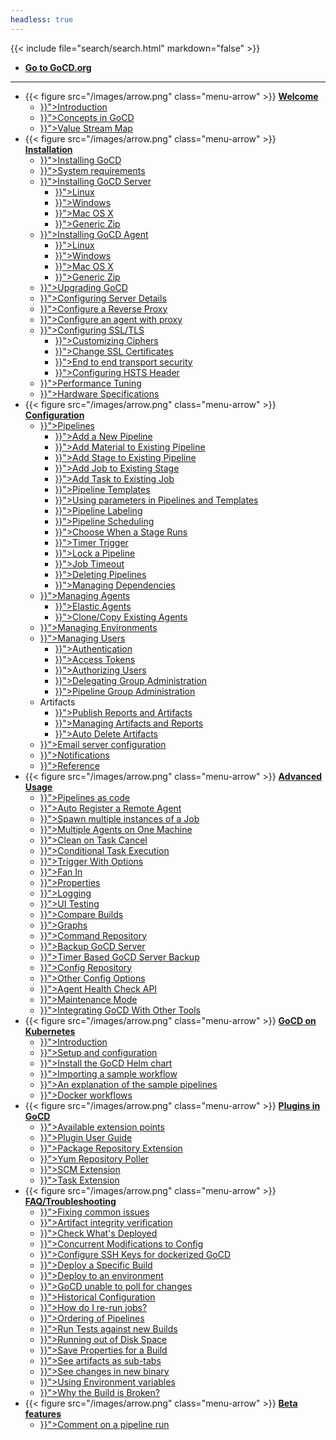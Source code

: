 ```yaml
---
headless: true
---
```

{{< include file="search/search.html" markdown="false" >}}

<ul>
  <li class="level1">
    <a href="https://www.gocd.org/"><b>Go to GoCD.org</b></a>
  </li>
</ul>

<hr>

<ul>
  <li class="level1 has-children">
    {{< figure src="/images/arrow.png" class="menu-arrow" >}}
    <a href="#"><b>Welcome</b></a>
    <ul>
      <li class="level2"><a href="{{< relref "/_index.md" >}}">Introduction</a></li>
      <li class="level2"><a href="{{< relref "introduction/concepts_in_go.md" >}}">Concepts in GoCD</a></li>
      <li class="level2"><a href="{{< relref "navigation/value_stream_map.md" >}}">Value Stream Map</a></li>
    </ul>
  </li>

  <li class="level1 has-children">
    {{< figure src="/images/arrow.png" class="menu-arrow" >}}
    <a href="#"><b>Installation</b></a>
    <ul>
      <li class="level2"><a href="{{< relref "installation/_index.md" >}}">Installing GoCD</a></li>
      <li class="level2"><a href="{{< relref "installation/system_requirements.md" >}}">System requirements</a></li>
      <li class="level2"><a href="{{< relref "installation/installing_go_server.md" >}}">Installing GoCD Server</a>
        <ul>
          <li class="level3"><a href="{{< relref "installation/install/server/linux.md" >}}">Linux</a></li>
          <li class="level3"><a href="{{< relref "installation/install/server/windows.md" >}}">Windows</a></li>
          <li class="level3"><a href="{{< relref "installation/install/server/osx.md" >}}">Mac OS X</a></li>
          <li class="level3"><a href="{{< relref "installation/install/server/zip.md" >}}">Generic Zip</a></li>
        </ul>
      </li>
      <li class="level2"><a href="{{< relref "installation/installing_go_agent.md" >}}">Installing GoCD Agent</a>
        <ul>
          <li class="level3"><a href="{{< relref "installation/install/agent/linux.md" >}}">Linux</a></li>
          <li class="level3"><a href="{{< relref "installation/install/agent/windows.md" >}}">Windows</a></li>
          <li class="level3"><a href="{{< relref "installation/install/agent/osx.md" >}}">Mac OS X</a></li>
          <li class="level3"><a href="{{< relref "installation/install/agent/zip.md" >}}">Generic Zip</a></li>
        </ul>
      </li>
      <li class="level2"><a href="{{< relref "installation/upgrading_go.md" >}}">Upgrading GoCD</a></li>
      <li class="level2"><a href="{{< relref "installation/configuring_server_details.md" >}}">Configuring Server Details</a></li>
      <li class="level2"><a href="{{< relref "installation/configure-reverse-proxy.md" >}}">Configure a Reverse Proxy</a></li>
      <li class="level2"><a href="{{< relref "installation/configure-agent-proxy.md" >}}">Configure an agent with proxy</a></li>
      <li class="level2"><a href="{{< relref "installation/ssl_tls_config.md" >}}">Configuring SSL/TLS</a>
        <ul>
          <li class="level3"><a href="{{< relref "installation/ssl_tls/setting_up_ciphers.md" >}}">Customizing Ciphers</a></li>
          <li class="level3"><a href="{{< relref "installation/ssl_tls/custom_server_certificate.md" >}}">Change SSL Certificates</a></li>
          <li class="level3"><a href="{{< relref "installation/ssl_tls/end_to_end_transport_security.md" >}}">End to end transport security</a></li>
          <li class="level3"><a href="{{< relref "installation/ssl_tls/configuring_hsts_header.md" >}}">Configuring HSTS Header</a></li>
        </ul>
      </li>
      <li class="level2"><a href="{{< relref "installation/performance_tuning.md" >}}">Performance Tuning</a></li>
      <li class="level2"><a href="{{< relref "installation/hardware_specifications.md" >}}">Hardware Specifications</a></li>
    </ul>
  </li>

  <li class="level1 has-children">
    {{< figure src="/images/arrow.png" class="menu-arrow" >}}
    <a href="#"><b>Configuration</b></a>
    <ul>
      <li class="level2"><a href="{{< relref "configuration/pipelines.md" >}}">Pipelines</a>
        <ul>
          <li class="level3"><a href="{{< relref "configuration/quick_pipeline_setup.md" >}}">Add a New Pipeline</a></li>
          <li class="level3"><a href="{{< relref "configuration/admin_add_material.md" >}}">Add Material to Existing Pipeline</a></li>
          <li class="level3"><a href="{{< relref "configuration/admin_add_stage.md" >}}">Add Stage to Existing Pipeline</a></li>
          <li class="level3"><a href="{{< relref "configuration/admin_add_job.md" >}}">Add Job to Existing Stage</a></li>
          <li class="level3"><a href="{{< relref "configuration/admin_add_task.md" >}}">Add Task to Existing Job</a></li>
          <li class="level3"><a href="{{< relref "configuration/pipeline_templates.md" >}}">Pipeline Templates</a></li>
          <li class="level3"><a href="{{< relref "configuration/admin_use_parameters_in_configuration.md" >}}">Using parameters in Pipelines and Templates</a></li>
          <li class="level3"><a href="{{< relref "configuration/pipeline_labeling.md" >}}">Pipeline Labeling</a></li>
          <li class="level3"><a href="{{< relref "configuration/pipeline_scheduling.md" >}}">Pipeline Scheduling</a></li>
          <li class="level3"><a href="{{< relref "configuration/dev_choose_when_stage_runs.md" >}}">Choose When a Stage Runs</a></li>
          <li class="level3"><a href="{{< relref "configuration/admin_timer.md" >}}">Timer Trigger</a></li>
          <li class="level3"><a href="{{< relref "configuration/admin_lock_pipelines.md" >}}">Lock a Pipeline</a></li>
          <li class="level3"><a href="{{< relref "configuration/job_timeout.md" >}}">Job Timeout</a></li>
          <li class="level3"><a href="{{< relref "configuration/deleting_pipelines.md" >}}">Deleting Pipelines</a></li>
          <li class="level3"><a href="{{< relref "configuration/managing_dependencies.md" >}}">Managing Dependencies</a></li>
        </ul>
      </li>
      <li class="level2"><a href="{{< relref "configuration/managing_a_build_cloud.md" >}}">Managing Agents</a>
        <ul>
          <li class="level3"><a href="{{< relref "configuration/elastic_agents.md" >}}">Elastic Agents</a></li>
          <li class="level3"><a href="{{< relref "configuration/clone_existing_agents.md" >}}">Clone/Copy Existing Agents</a></li>
        </ul>
      </li>
      <li class="level2"><a href="{{< relref "configuration/managing_environments.md" >}}">Managing Environments</a></li>
      <li class="level2"><a href="{{< relref "configuration/managing_users.md" >}}">Managing Users</a>
        <ul>
          <li class="level3"><a href="{{< relref "configuration/dev_authentication.md" >}}">Authentication</a></li>
          <li class="level3"><a href="{{< relref "configuration/access_tokens.md" >}}">Access Tokens</a></li>
          <li class="level3"><a href="{{< relref "configuration/dev_authorization.md" >}}">Authorizing Users</a></li>
          <li class="level3"><a href="{{< relref "configuration/delegating_group_administration.md" >}}">Delegating Group Administration</a></li>
          <li class="level3"><a href="{{< relref "configuration/pipeline_group_admin_config.md" >}}">Pipeline Group Administration</a></li>
        </ul>
      </li>
      <li class="level2">Artifacts
        <ul>
          <li class="level3"><a href="{{< relref "configuration/dev_upload_test_report.md" >}}">Publish Reports and Artifacts</a></li>
          <li class="level3"><a href="{{< relref "configuration/managing_artifacts_and_reports.md" >}}">Managing Artifacts and Reports</a></li>
          <li class="level3"><a href="{{< relref "configuration/delete_artifacts.md" >}}">Auto Delete Artifacts</a></li>
        </ul>
      </li>
      <li class="level2"><a href="{{< relref "configuration/admin_mailhost_info.md" >}}">Email server configuration</a></li>
      <li class="level2"><a href="{{< relref "configuration/dev_notifications.md" >}}">Notifications</a></li>
      <li class="level2"><a href="{{< relref "configuration/configuration_reference.md" >}}">Reference</a></li>
    </ul>
  </li>

  <li class="level1 has-children">
    {{< figure src="/images/arrow.png" class="menu-arrow" >}}
    <a href="#"><b>Advanced Usage</b></a>
    <ul>
      <li class="level2"><a href="{{< relref "advanced_usage/pipelines_as_code.md" >}}">Pipelines as code</a></li>
      <li class="level2"><a href="{{< relref "advanced_usage/agent_auto_register.md" >}}">Auto Register a Remote Agent</a></li>
      <li class="level2"><a href="{{< relref "advanced_usage/admin_spawn_multiple_jobs.md" >}}">Spawn multiple instances of a Job</a></li>
      <li class="level2"><a href="{{< relref "advanced_usage/admin_install_multiple_agents.md" >}}">Multiple Agents on One Machine</a></li>
      <li class="level2"><a href="{{< relref "advanced_usage/dev_clean_up_when_cancel.md" >}}">Clean on Task Cancel</a></li>
      <li class="level2"><a href="{{< relref "advanced_usage/dev_conditional_task_execution.md" >}}">Conditional Task Execution</a></li>
      <li class="level2"><a href="{{< relref "advanced_usage/trigger_with_options.md" >}}">Trigger With Options</a></li>
      <li class="level2"><a href="{{< relref "advanced_usage/fan_in.md" >}}">Fan In</a></li>
      <li class="level2"><a href="{{< relref "advanced_usage/properties.md" >}}">Properties</a></li>
      <li class="level2"><a href="{{< relref "advanced_usage/logging.md" >}}">Logging</a></li>
      <li class="level2"><a href="{{< relref "advanced_usage/ui_testing.md" >}}">UI Testing</a></li>
      <li class="level2"><a href="{{< relref "advanced_usage/compare_pipelines.md" >}}">Compare Builds</a></li>
      <li class="level2"><a href="{{< relref "advanced_usage/stage_duration_chart.md" >}}">Graphs</a></li>
      <li class="level2"><a href="{{< relref "advanced_usage/command_repository.md" >}}">Command Repository</a></li>
      <li class="level2"><a href="{{< relref "advanced_usage/one_click_backup.md" >}}">Backup GoCD Server</a></li>
      <li class="level2"><a href="{{< relref "advanced_usage/cron_backup.md" >}}">Timer Based GoCD Server Backup</a></li>
      <li class="level2"><a href="{{< relref "advanced_usage/config_repo.md" >}}">Config Repository</a></li>
      <li class="level2"><a href="{{< relref "advanced_usage/other_config_options.md" >}}">Other Config Options</a></li>
      <li class="level2"><a href="{{< relref "advanced_usage/agent-health-check-api.md" >}}">Agent Health Check API</a></li>
      <li class="level2"><a href="{{< relref "advanced_usage/maintenance_mode.md" >}}">Maintenance Mode</a></li>
      <li class="level2"><a href="{{< relref "integration/_index.md" >}}">Integrating GoCD With Other Tools</a></li>
    </ul>
  </li>

  <li class="level1 has-children">
    {{< figure src="/images/arrow.png" class="menu-arrow" >}}
    <a href="#"><b>GoCD on Kubernetes</b></a>
    <ul>
      <li class="level2"><a href="{{< relref "gocd_on_kubernetes/introduction.md" >}}">Introduction</a></li>
      <li class="level2"><a href="{{< relref "gocd_on_kubernetes/setup_and_configuration.md" >}}">Setup and configuration</a></li>
      <li class="level2"><a href="{{< relref "gocd_on_kubernetes/helm_install.md" >}}">Install the GoCD Helm chart</a></li>
      <li class="level2"><a href="{{< relref "gocd_on_kubernetes/importing_a_sample_workflow.md" >}}">Importing a sample workflow</a></li>
      <li class="level2"><a href="{{< relref "gocd_on_kubernetes/sample_pipelines_explained.md" >}}">An explanation of the sample pipelines</a></li>
      <li class="level2"><a href="{{< relref "gocd_on_kubernetes/docker_workflows.md" >}}">Docker workflows</a></li>
    </ul>
  </li>

  <li class="level1 has-children">
    {{< figure src="/images/arrow.png" class="menu-arrow" >}}
    <a href="#"><b>Plugins in GoCD</b></a>
    <ul>
      <li class="level2"><a href="{{< relref "extension_points/_index.md" >}}">Available extension points</a></li>
      <li class="level2"><a href="{{< relref "extension_points/plugin_user_guide.md" >}}">Plugin User Guide</a></li>
      <li class="level2"><a href="{{< relref "extension_points/package_repository_extension.md" >}}">Package Repository Extension</a></li>
      <li class="level2"><a href="{{< relref "extension_points/yum_repository_poller.md" >}}">Yum Repository Poller</a></li>
      <li class="level2"><a href="{{< relref "extension_points/scm_extension.md" >}}">SCM Extension</a></li>
      <li class="level2"><a href="{{< relref "extension_points/task_extension.md" >}}">Task Extension</a></li>
    </ul>
  </li>

  <li class="level1 has-children">
    {{< figure src="/images/arrow.png" class="menu-arrow" >}}
    <a href="#"><b>FAQ/Troubleshooting</b></a>
    <ul>
      <li class="level2"><a href="{{< relref "faq/fixing_common_issues.md" >}}">Fixing common issues</a></li>
      <li class="level2"><a href="{{< relref "faq/artifact_integrity.md" >}}">Artifact integrity verification</a></li>
      <li class="level2"><a href="{{< relref "faq/rm_what_is_deployed.md" >}}">Check What's Deployed</a></li>
      <li class="level2"><a href="{{< relref "faq/concurrent_config_modifications.md" >}}">Concurrent Modifications to Config</a></li>
      <li class="level2"><a href="{{< relref "faq/docker_container_ssh_keys.md" >}}">Configure SSH Keys for dockerized GoCD</a></li>
      <li class="level2"><a href="{{< relref "faq/deploy_a_specific_build_to_an_environment.md" >}}">Deploy a Specific Build</a></li>
      <li class="level2"><a href="{{< relref "faq/rm_deploy_to_environment.md" >}}">Deploy to an environment</a></li>
      <li class="level2"><a href="{{< relref "faq/material_update_hung.md" >}}">GoCD unable to poll for changes</a></li>
      <li class="level2"><a href="{{< relref "faq/stage_old_config.md" >}}">Historical Configuration</a></li>
      <li class="level2"><a href="{{< relref "faq/job_rerun.md" >}}">How do I re-run jobs?</a></li>
      <li class="level2"><a href="{{< relref "faq/ordering_of_pipelines.md" >}}">Ordering of Pipelines</a></li>
      <li class="level2"><a href="{{< relref "faq/dependency_management.md" >}}">Run Tests against new Builds</a></li>
      <li class="level2"><a href="{{< relref "faq/admin_out_of_disk_space.md" >}}">Running out of Disk Space</a></li>
      <li class="level2"><a href="{{< relref "faq/dev_save_properties.md" >}}">Save Properties for a Build</a></li>
      <li class="level2"><a href="{{< relref "faq/dev_see_artifact_as_tab.md" >}}">See artifacts as sub-tabs</a></li>
      <li class="level2"><a href="{{< relref "faq/tester_what_has_changed.md" >}}">See changes in new binary</a></li>
      <li class="level2"><a href="{{< relref "faq/dev_use_current_revision_in_build.md" >}}">Using Environment variables</a></li>
      <li class="level2"><a href="{{< relref "faq/dev_understand_why_build_broken.md" >}}">Why the Build is Broken?</a></li>
    </ul>
  </li>

  <li class="level1 has-children">
    {{< figure src="/images/arrow.png" class="menu-arrow" >}}
    <a href="#"><b>Beta features</b></a>
    <ul>
      <li class="level2"><a href="{{< relref "beta/comment_on_pipeline_run.md" >}}">Comment on a pipeline run</a></li>
    </ul>
  </li>
</ul>

